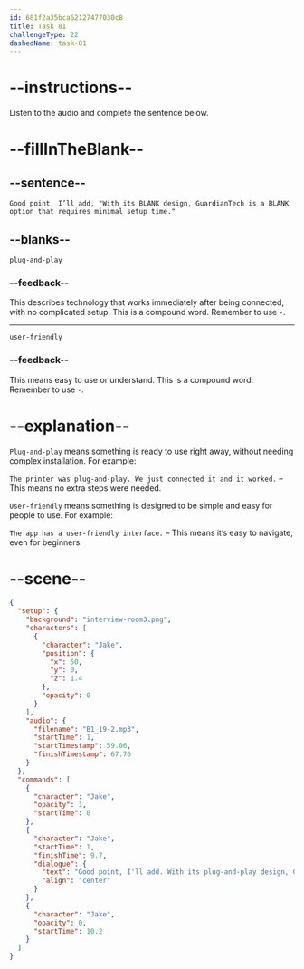 ```yaml
---
id: 681f2a35bca62127477030c8
title: Task 81
challengeType: 22
dashedName: task-81
---
```


<!-- (Audio) Jake: Good point. I’ll add, "With its plug-and-play design, GuardianTech is a user-friendly option that requires minimal setup time." -->

# --instructions--

Listen to the audio and complete the sentence below.

# --fillInTheBlank--

## --sentence--

`Good point. I’ll add, "With its BLANK design, GuardianTech is a BLANK option that requires minimal setup time."`

## --blanks--

`plug-and-play`

### --feedback--

This describes technology that works immediately after being connected, with no complicated setup. This is a compound word. Remember to use `-`.

---

`user-friendly`

### --feedback--

This means easy to use or understand. This is a compound word. Remember to use `-`.

# --explanation--

`Plug-and-play` means something is ready to use right away, without needing complex installation. For example:

`The printer was plug-and-play. We just connected it and it worked.` – This means no extra steps were needed.

`User-friendly` means something is designed to be simple and easy for people to use. For example:

`The app has a user-friendly interface.` – This means it’s easy to navigate, even for beginners.

# --scene--

```json
{
  "setup": {
    "background": "interview-room3.png",
    "characters": [
      {
        "character": "Jake",
        "position": {
          "x": 50,
          "y": 0,
          "z": 1.4
        },
        "opacity": 0
      }
    ],
    "audio": {
      "filename": "B1_19-2.mp3",
      "startTime": 1,
      "startTimestamp": 59.06,
      "finishTimestamp": 67.76
    }
  },
  "commands": [
    {
      "character": "Jake",
      "opacity": 1,
      "startTime": 0
    },
    {
      "character": "Jake",
      "startTime": 1,
      "finishTime": 9.7,
      "dialogue": {
        "text": "Good point, I'll add. With its plug-and-play design, Guardian Tech is a user-friendly option that requires minimal setup time.",
        "align": "center"
      }
    },
    {
      "character": "Jake",
      "opacity": 0,
      "startTime": 10.2
    }
  ]
}
```
